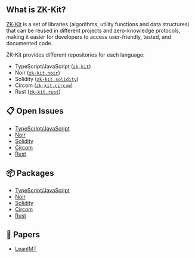 ## What is ZK-Kit?

[ZK-Kit](https://zkkit.org/) is a set of libraries (algorithms, utility functions and data structures) that can be reused in different projects and zero-knowledge protocols, making it easier for developers to access user-friendly, tested, and documented code. 

ZK-Kit provides different repositories for each language: 

- TypeScript/JavaScript ([`zk-kit`](https://github.com/zk-kit/zk-kit))
- Noir ([`zk-kit.noir`](https://github.com/zk-kit/zk-kit.noir))
- Solidity ([`zk-kit.solidity`](https://github.com/zk-kit/zk-kit.solidity))
- Circom ([`zk-kit.circom`](https://github.com/zk-kit/zk-kit.circom))
- Rust ([`zk-kit.rust`](https://github.com/zk-kit/zk-kit.rust))

## 📋 Open Issues

- [TypeScript/JavaScript](https://github.com/zk-kit/zk-kit/issues)
- [Noir](https://github.com/zk-kit/zk-kit.noir/issues)
- [Solidity](https://github.com/zk-kit/zk-kit.solidity/issues)
- [Circom](https://github.com/zk-kit/zk-kit.circom/issues)
- [Rust](https://github.com/zk-kit/zk-kit.rust/issues)

## 📦 Packages

- [TypeScript/JavaScript](https://github.com/zk-kit/zk-kit?tab=readme-ov-file#-packages)
- [Noir](https://github.com/zk-kit/zk-kit.noir?tab=readme-ov-file#-packages)
- [Solidity](https://github.com/zk-kit/zk-kit.solidity?tab=readme-ov-file#-packages)
- [Circom](https://github.com/zk-kit/zk-kit.circom?tab=readme-ov-file#-packages)
- [Rust](https://github.com/zk-kit/zk-kit.rust?tab=readme-ov-file#-crates)

## 📄 Papers

- [LeanIMT](https://zkkit.org/leanimt-paper.pdf)
